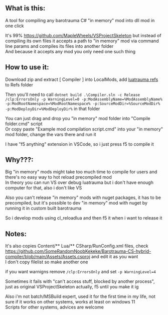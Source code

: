## What is this:

A tool for compiling any barotrauma C# "in memory" mod into dll mod in one click

It's 99% https://github.com/MapleWheels/VSProjectSkeleton but instead of compiling its own files it accepts a path to "in memory" mod via command line params and compiles its files into another folder  
And because it accepts any mod you only need one such thing

## How to use it:
Download zip and extract [ Compiler ] into LocalMods, add [luatrauma refs](https://github.com/evilfactory/LuaCsForBarotrauma/releases/download/latest/luacsforbarotrauma_refs.zip) to Refs folder

Then you'll need to call `dotnet build .\Compiler.sln -c Release /clp:ErrorsOnly -p WarningLevel=0 -p:ModAssemblyName=%ModAssemblyName% -p:ModRootNamespace=%ModRootNamespace% -p:SourceModDir=%SourceModDir% -p:ModDeployDir=%ModDeployDir%` in that folder

You can just drag and drop you "in memory" mod folder into "Compile folder.cmd" script  
Or copy paste "Example mod compilation script.cmd" into your "in memory" mod folder, change the vars there and run it

I have "f5 anything" extension in VSCode, so i just press f5 to compile it

## Why???:
Big "in memory" mods might take too much time to compile for users and there's no easy way to hot reload precompiled mod  
In theory you can run VS over debug luatrauma but i don't have enough computer for that, also i don't like VS

Also you can't release "in memory" mods with nuget packages, it has to be precompiled, but it's possible to dev "in memory" mod with nuget by running it in custom built barotrauma
 
So i develop mods using cl_reloadlua and then f5 it when i want to release it

## Notes:
It's also copies Content/** Lua/** CSharp/RunConfig.xml files, check https://github.com/SomeRandomNoobKekeke/Barotrauma-CS-hybrid-compiler/blob/main/Assets/Assets.csproj and edit it as you want  
I don't copy filelist so make another one

if you want warnigns remove `/clp:ErrorsOnly` and set `-p WarningLevel=4`

Sometimes it fails with "can't access stuff, blocked by another process", just as original VSProjectSkeleton actually, f5 until you make it ig

Also i'm not batch/MSBuild expert, used it for the first time in my life, not sure if it works on other systems, works at least on windows 11  
Scripts for other systems, advices are welcome




